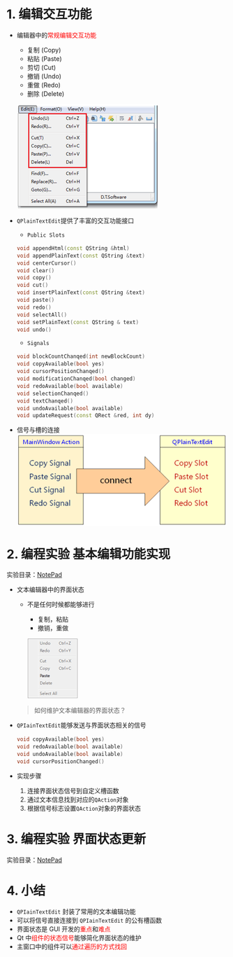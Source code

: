 # 1. 编辑交互功能
- 编辑器中的<font color=red>常规编辑交互功能</font>
    - 复制 (Copy)
    - 粘贴 (Paste)
    - 剪切 (Cut)
    - 撤销 (Undo)
    - 重做 (Redo)
    - 删除 (Delete)

    ![](vx_images/041_1.png)

- `QPlainTextEdit`提供了丰富的交互功能接口
    - `Public Slots`
    ```cpp
    void appendHtml(const QString &html)
    void appendPlainText(const QString &text)
    void centerCursor()
    void clear()
    void copy()
    void cut()
    void insertPlainText(const QString &text)
    void paste()
    void redo()
    void selectAll()
    void setPlainText(const QString & text)
    void undo()
    ```
    - `Signals`
    ```cpp
    void blockCountChanqed(int newBlockCount)
    void copyAvailable(bool yes)
    void cursorPositionChanqed()
    void modificationChanqed(bool changed)
    void redoAvailable(bool available)
    void selectionChanqed()
    void textChanqed()
    void undoAvailable(bool available)
    void updateRequest(const QRect &red, int dy)
    ```
- 信号与槽的连接
	![](vx_images/041_2.png)

# 2. 编程实验 基本编辑功能实现
实验目录：[NotePad](vx_attachments\041_Implementation_of_editing_interactive_functions\NotePad)

- 文本编辑器中的界面状态
    - 不是任何时候都能够进行
        - 复制，粘贴
        - 撤销，重做

        ![](vx_images/041_3.png)

    > 如何维护文本编辑器的界面状态？

- `QPIainTextEdit`能够发送与界面状态相关的信号
    ```cpp
    void copyAvailable(bool yes)
    void redoAvailable(bool available)
    void undoAvailable(bool available)
    void cursorPositionChanged()
    ```

- 实现步骤
    1. 连接界面状态信号到自定义槽函数
    2. 通过文本信息找到对应的`QAction`对象
    3. 根据信号标志设置`QAction`对象的界面状态

# 3. 编程实验 界面状态更新
实验目录：[NotePad](vx_attachments\041_Implementation_of_editing_interactive_functions\NotePad)

# 4. 小结
- `QPIainTextEdit` 封装了常用的文本编辑功能
- 可以将信号直接连接到 `QPIainTextEdit` 的公有槽函数
- 界面状态是 GUI 开发的<font color=red>重点</font>和<font color=red>难点</font>
- Qt 中<font color=red>组件的状态信号</font>能够简化界面状态的维护
- 主窗口中的组件可以<font color=red>通过遍历的方式找回</font>
